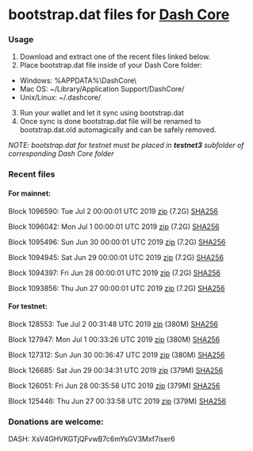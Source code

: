 # bootstrap.dat files for [Dash Core](https://www.dash.org)

### Usage

1. Download and extract one of the recent files linked below.
2. Place bootstrap.dat file inside of your Dash Core folder:
 - Windows: %APPDATA%\DashCore\
 - Mac OS: ~/Library/Application Support/DashCore/
 - Unix/Linux: ~/.dashcore/
3. Run your wallet and let it sync using bootstrap.dat
4. Once sync is done bootstrap.dat file will be renamed to bootstrap.dat.old automagically and can be safely removed.

_NOTE: bootstrap.dat for testnet must be placed in **testnet3** subfolder of corresponding Dash Core folder_

### Recent files

#### For mainnet:

Block 1096590: Tue Jul  2 00:00:01 UTC 2019 [zip](https://dash-bootstrap.ams3.digitaloceanspaces.com/mainnet/2019-07-02/bootstrap.dat.zip) (7.2G) [SHA256](https://dash-bootstrap.ams3.digitaloceanspaces.com/mainnet/2019-07-02/sha256.txt)

Block 1096042: Mon Jul  1 00:00:01 UTC 2019 [zip](https://dash-bootstrap.ams3.digitaloceanspaces.com/mainnet/2019-07-01/bootstrap.dat.zip) (7.2G) [SHA256](https://dash-bootstrap.ams3.digitaloceanspaces.com/mainnet/2019-07-01/sha256.txt)

Block 1095496: Sun Jun 30 00:00:01 UTC 2019 [zip](https://dash-bootstrap.ams3.digitaloceanspaces.com/mainnet/2019-06-30/bootstrap.dat.zip) (7.2G) [SHA256](https://dash-bootstrap.ams3.digitaloceanspaces.com/mainnet/2019-06-30/sha256.txt)

Block 1094945: Sat Jun 29 00:00:01 UTC 2019 [zip](https://dash-bootstrap.ams3.digitaloceanspaces.com/mainnet/2019-06-29/bootstrap.dat.zip) (7.2G) [SHA256](https://dash-bootstrap.ams3.digitaloceanspaces.com/mainnet/2019-06-29/sha256.txt)

Block 1094397: Fri Jun 28 00:00:01 UTC 2019 [zip](https://dash-bootstrap.ams3.digitaloceanspaces.com/mainnet/2019-06-28/bootstrap.dat.zip) (7.2G) [SHA256](https://dash-bootstrap.ams3.digitaloceanspaces.com/mainnet/2019-06-28/sha256.txt)

Block 1093856: Thu Jun 27 00:00:01 UTC 2019 [zip](https://dash-bootstrap.ams3.digitaloceanspaces.com/mainnet/2019-06-27/bootstrap.dat.zip) (7.2G) [SHA256](https://dash-bootstrap.ams3.digitaloceanspaces.com/mainnet/2019-06-27/sha256.txt)


#### For testnet:

Block 128553: Tue Jul  2 00:31:48 UTC 2019 [zip](https://dash-bootstrap.ams3.digitaloceanspaces.com/testnet/2019-07-02/bootstrap.dat.zip) (380M) [SHA256](https://dash-bootstrap.ams3.digitaloceanspaces.com/testnet/2019-07-02/sha256.txt)

Block 127947: Mon Jul  1 00:33:26 UTC 2019 [zip](https://dash-bootstrap.ams3.digitaloceanspaces.com/testnet/2019-07-01/bootstrap.dat.zip) (380M) [SHA256](https://dash-bootstrap.ams3.digitaloceanspaces.com/testnet/2019-07-01/sha256.txt)

Block 127312: Sun Jun 30 00:36:47 UTC 2019 [zip](https://dash-bootstrap.ams3.digitaloceanspaces.com/testnet/2019-06-30/bootstrap.dat.zip) (380M) [SHA256](https://dash-bootstrap.ams3.digitaloceanspaces.com/testnet/2019-06-30/sha256.txt)

Block 126685: Sat Jun 29 00:34:31 UTC 2019 [zip](https://dash-bootstrap.ams3.digitaloceanspaces.com/testnet/2019-06-29/bootstrap.dat.zip) (379M) [SHA256](https://dash-bootstrap.ams3.digitaloceanspaces.com/testnet/2019-06-29/sha256.txt)

Block 126051: Fri Jun 28 00:35:58 UTC 2019 [zip](https://dash-bootstrap.ams3.digitaloceanspaces.com/testnet/2019-06-28/bootstrap.dat.zip) (379M) [SHA256](https://dash-bootstrap.ams3.digitaloceanspaces.com/testnet/2019-06-28/sha256.txt)

Block 125446: Thu Jun 27 00:33:58 UTC 2019 [zip](https://dash-bootstrap.ams3.digitaloceanspaces.com/testnet/2019-06-27/bootstrap.dat.zip) (379M) [SHA256](https://dash-bootstrap.ams3.digitaloceanspaces.com/testnet/2019-06-27/sha256.txt)


### Donations are welcome:

DASH: XsV4GHVKGTjQFvwB7c6mYsGV3Mxf7iser6
